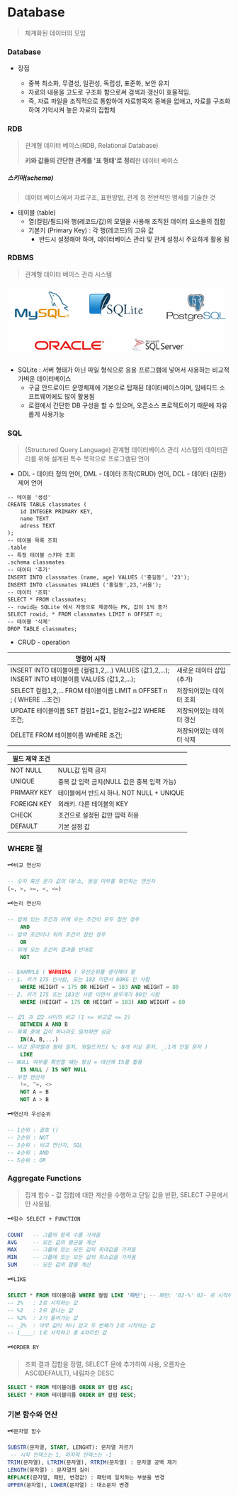 # Database

> 체계화된 데이터의 모임

### Database

- 장점

  - 중복 최소화, 무결성, 일관성, 독립성, 표준화, 보안 유지
  - 자료의 내용을 고도로 구조화 함으로써 검색과 갱신이 효율적임.
  - 즉, 자료 파일을 조직적으로 통합하여 자료항목의 중복을 없애고, 자료를 구조화하여 기억시켜 놓은 자료의 집합체
  

### RDB

> 관계형 데이터 베이스(RDB, Relational Database)
>
> **키와 값들의 간단한 관계를 '표 형태'로 정리**한 데이터 베이스

##### 스키마(schema) 

>  데이터 베이스에서 자료구조, 표현방법, 관계 등 전반적인 명세를 기술한 것

- 테이블 (table)
  - 열(컬럼/필드)와 행(레코드/값)의 모델을 사용해 조직된 데이터 요소들의 집합
  - 기본키 (Primary Key) : 각 행(레코드)의 고유 값
    - 반드시 설정해야 하며, 데이터베이스 관리 및 관계 설정시 주요하게 활용 됨

### RDBMS

> 관계형 데이터 베이스 관리 시스템

![image-20220816102747687](데이터베이스.assets/image-20220816102747687.png)

- SQLite : 
  서버 형태가 아닌 파일 형식으로 응용 프로그램에 넣어서 사용하는 비교적 가벼운 데이터베이스
  - 구글 안드로이드 운영체제에 기본으로 탑재된 데이터베이스이며, 임베디드 소프트웨어에도 많이 활용됨
  - 로컬에서 간단한 DB 구성을 할 수 있으며, 오픈소스 프로젝트이기 때문에 자유롭게 사용가능

### SQL

> (Structured Query Language) 관계형 데이터베이스 관리 시스템의 데이터관리를 위해 설계된 특수 목적으로 프로그램된 언어

- DDL - 데이터 정의 언어, DML - 데이터 조작(CRUD) 언어, DCL - 데이터 (권한)제어 언어

```sqlite
-- 테이블 '생성'
CREATE TABLE classmates (
	id INTEGER PRIMARY KEY,
    name TEXT
    adress TEXT
);
-- 테이블 목록 조회
.table
-- 특정 테이블 스키마 조회
.schema classmates
-- 데이터 '추가'
INSERT INTO classmates (name, age) VALUES ('홍길동', '23');
INSERT INTO classmates VALUES ('홍길동',23,'서울');
-- 데이터 '조회'
SELECT * FROM classmates;
-- rowid는 SQLite 에서 자동으로 제공하는 PK, 값이 1씩 증가
SELECT rowid, * FROM classmates LIMIT n OFFSET n;
-- 테이블 '삭제'
DROP TABLE classmates;
```

- CRUD - operation


| 명령어 시작                                                  |                          |
| ------------------------------------------------------------ | ------------------------ |
| INSERT INTO 테이블이름 (컬럼1,2,...) VALUES (값1,2,...);<br />INSERT INTO 테이블이름 VALUES (값1,2,...); | 새로운 데이터 삽입(추가) |
| SELECT 컬럼1,2,... FROM 테이블이름 LIMIT n OFFSET n ; ( WHERE ...조건) | 저장되어있는 데이터 조회 |
| UPDATE 테이블이름 SET 컬럼1=값1, 컬럼2=값2 WHERE 조건;       | 저장되어있는 데이터 갱신 |
| DELETE FROM 테이블이름 WHERE 조건;                           | 저장되어있는 데이터 삭제 |

| 필드 제약 조건 |                                             |
| -------------- | ------------------------------------------- |
| NOT NULL       | NULL값 입력 금지                            |
| UNIQUE         | 중복 값 입력 금지(NULL 값은 중복 입력 가능) |
| PRIMARY KEY    | 테이블에서 반드시 하나. NOT NULL + UNIQUE   |
| FOREIGN KEY    | 외래키. 다른 테이블의 KEY                   |
| CHECK          | 조건으로 설정된 값만 입력 허용              |
| DEFAULT        | 기본 설정 값                                |

### WHERE 절

🗝` 비교 연산자 `

```sql
-- 숫자 혹은 문자 값의 대/소, 동일 여부를 확인하는 연산자
(=, >, >=, <, <=) 
```

🗝`논리 연산자`

```sql
-- 앞에 있는 조건과 뒤에 오는 조건이 모두 참인 경우
	AND
-- 앞의 조건이나 뒤의 조건이 참인 경우
	OR
-- 뒤에 오는 조건의 결과를 반대로
	NOT
	
-- EXAMPLE ( WARNING ) 우선순위를 생각해야 함
-- 1. 키가 175 인사람, 또는 183 이면서 80KG 인 사람
	WHERE HEIGHT = 175 OR HEIGHT = 183 AND WEIGHT = 80
-- 2. 키가 175 또는 183인 사람 이면서 몸무게가 80인 사람
	WHERE (HEIGHT = 175 OR HEIGHT = 183) AND WEIGHT = 80

-- 값1 과 값2 사이의 비교 (1 <= 비교값 <= 2)
	BETWEEN A AND B 
-- 목록 중에 값이 하나라도 일치하면 성공
	IN(A, B,...)
-- 비교 문자열과 형태 일치, 와일드카드( %: 0개 이상 문자, _:1개 단일 문자 )
	LIKE
-- NULL 여부를 확인할 때는 항상 = 대신에 IS를 활용
	IS NULL / IS NOT NULL
-- 부정 연산자
	!=, ^=, <>
	NOT A = B
	NOT A > B
```

🗝`연산자 우선순위`

```SQL
-- 1순위 : 괄호 ()
-- 2순위 : NOT
-- 3순위 : 비교 연산자, SQL
-- 4순위 : AND
-- 5순위 : OR 
```

### Aggregate Functions

> 집계 함수 - 값 집합에 대한 계산을 수행하고 단일 값을 반환, SELECT 구문에서만 사용됨.

🗝`함수 SELECT + FUNCTION`

```SQL
COUNT 	-- 그룹의 항목 수를 가져옴
AVG 	-- 모든 값의 평균을 계산
MAX		-- 그룹에 있는 모든 값의 최대값을 가져옴
MIN		-- 그룹에 있는 모든 값의 최소값을 가져옴
SUM		-- 모든 값의 합을 계산
```

🗝`LIKE`

```SQL
SELECT * FROM 테이블이름 WHERE 컬럼 LIKE '패턴'; -- 패턴: '02-%' 02- 로 시작하는 문자열, 와일드카드
-- 2% 	: 2로 시작하는 값
-- %2 	: 2로 끝나는 값
-- %2% 	: 2가 들어가는 값
-- _2% 	: 아무 값이 하나 있고 두 번째가 2로 시작하는 값
-- 1____: 1로 시작하고 총 4자리인 값
```

🗝`ORDER BY`

> 조회 결과 집합을 정렬, SELECT 문에 추가하여 사용, 오름차순 ASC(DEFAULT), 내림차순 DESC

```SQL
SELECT * FROM 테이블이름 ORDER BY 컬럼 ASC;
SELECT * FROM 테이블이름 ORDER BY 컬럼 DESC;
```



### 기본 함수와 연산

🗝`문자열 함수`

```sql
SUBSTR(문자열, START, LENGHT): 문자열 자르기
 -- 시작 인덱스는 1, 마지막 인덱스는 -1
TRIM(문자열), LTRIM(문자열), RTRIM(문자열) : 문자열 공백 제거
LENGTH(문자열) : 문자열의 길이
REPLACE(문자열, 패턴, 변경값) : 패턴에 일치하는 부분을 변경
UPPER(문자열), LOWER(문자열) : 대소문자 변경
```

